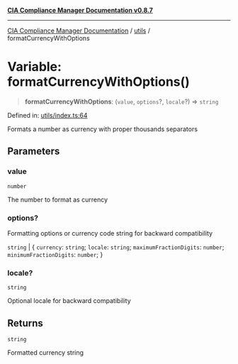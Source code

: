 [**CIA Compliance Manager Documentation v0.8.7**](../../README.md)

***

[CIA Compliance Manager Documentation](../../modules.md) / [utils](../README.md) / formatCurrencyWithOptions

# Variable: formatCurrencyWithOptions()

> **formatCurrencyWithOptions**: (`value`, `options`?, `locale`?) => `string`

Defined in: [utils/index.ts:64](https://github.com/Hack23/cia-compliance-manager/blob/c1b03266cad85c2f58531e3fd0aea147fa649ae0/src/utils/index.ts#L64)

Formats a number as currency with proper thousands separators

## Parameters

### value

`number`

The number to format as currency

### options?

Formatting options or currency code string for backward compatibility

`string` | \{ `currency`: `string`; `locale`: `string`; `maximumFractionDigits`: `number`; `minimumFractionDigits`: `number`; \}

### locale?

`string`

Optional locale for backward compatibility

## Returns

`string`

Formatted currency string
